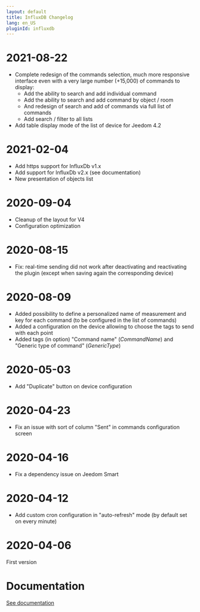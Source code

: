 ```yaml
---
layout: default
title: InfluxDB Changelog
lang: en_US
pluginId: influxdb
---
```


# 2021-08-22

- Complete redesign of the commands selection, much more responsive interface even with a very large number (+15,000) of commands to display:
  - Add the ability to search and add individual command
  - Add the ability to search and add command by object / room
  - And redesign of search and add of commands via full list of commands
  - Add search / filter to all lists
- Add table display mode of the list of device for Jeedom 4.2

# 2021-02-04

- Add https support for InfluxDb v1.x
- Add support for InfluxDb v2.x (see documentation)
- New presentation of objects list 

# 2020-09-04

- Cleanup of the layout for V4
- Configuration optimization

# 2020-08-15

- Fix: real-time sending did not work after deactivating and reactivating the plugin (except when saving again the corresponding device)

# 2020-08-09

- Added possibility to define a personalized name of measurement and key for each command (to be configured in the list of commands)
- Added a configuration on the device allowing to choose the tags to send with each point
- Added tags (in option) "Command name" (*CommandName*) and "Generic type of command" (*GenericType*)

# 2020-05-03

- Add "Duplicate" button on device configuration

# 2020-04-23

- Fix an issue with sort of column "Sent" in commands configuration screen

# 2020-04-16

- Fix a dependency issue on Jeedom Smart

# 2020-04-12

- Add custom cron configuration in "auto-refresh" mode (by default set on every minute)

# 2020-04-06

First version

# Documentation

[See documentation]({{site.baseurl}}/{{page.pluginId}}/{{page.lang}})
